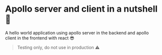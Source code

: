 # Apollo server and client in a nutshell 🚀

A hello world application using apollo server in the backend and apollo client in the frontend with react 😎

> Testing only, do not use in production ⚠️
